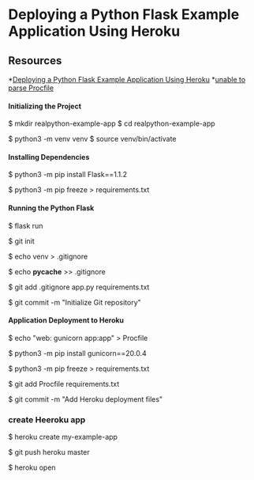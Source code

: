 # Deploying a Python Flask Example Application Using Heroku


## Resources

*[Deploying a Python Flask Example Application Using Heroku](https://realpython.com/flask-by-example-part-1-project-setup/")
*[unable to parse Procfile](https://stackoverflow.com/questions/19846342/unable-to-parse-procfile)


#### Initializing the Project

$ mkdir realpython-example-app
$ cd realpython-example-app


$ python3 -m venv venv
$ source venv/bin/activate


#### Installing Dependencies

$ python3 -m pip install Flask==1.1.2

$ python3 -m pip freeze > requirements.txt

#### Running the Python Flask 

$ flask run

$ git init

$ echo venv > .gitignore

$ echo __pycache__ >> .gitignore

$ git add .gitignore app.py requirements.txt

$ git commit -m "Initialize Git repository"



#### Application Deployment to Heroku

$ echo "web: gunicorn app:app" > Procfile

$ python3 -m pip install gunicorn==20.0.4

$ python3 -m pip freeze > requirements.txt

$ git add Procfile requirements.txt

$ git commit -m "Add Heroku deployment files"

### create Heeroku app

$ heroku create my-example-app

$ git push heroku master

$ heroku open

